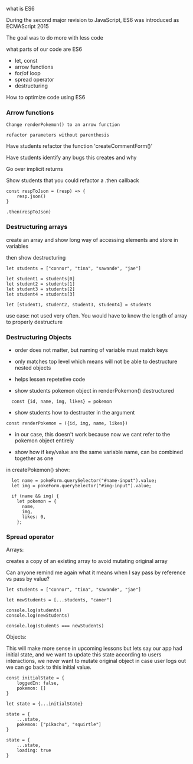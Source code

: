 what is ES6

During the second major revision to JavaScript, ES6 was introduced as ECMAScript 2015

The goal was to do more with less code

what parts of our code are ES6

- let, const
- arrow functions
- for/of loop
- spread operator
- destructuring

How to optimize code using ES6

### Arrow functions

```
Change renderPokemon() to an arrow function
```

```
refactor parameters without parenthesis
```

Have students refactor the function 'createCommentForm()'

Have students identify any bugs this creates and why

Go over implicit returns

Show students that you could refactor a .then callback

```
const respToJson = (resp) => {
    resp.json()
}

.then(respToJson)
```

### Destructuring arrays

create an array and show long way of accessing elements and store in variables

then show destructuring

```
let students = ["connor", "tina", "sawande", "jae"]

let student1 = students[0]
let student2 = students[1]
let student3 = students[2]
let student4 = students[3]

let [student1, student2, student3, student4] = students
```

use case: not used very often. You would have to know the length of array to properly destructure

### Destructuring Objects

- order does not matter, but naming of variable must match keys
- only matches top level which means will not be able to destructure nested objects

- helps lessen repetetive code

- show students pokemon object in renderPokemon() destructured

```
  const {id, name, img, likes} = pokemon
```

- show students how to destructer in the argument

```
const renderPokemon = ({id, img, name, likes})
```

- in our case, this doesn't work because now we cant refer to the pokemon object entirely

- show how if key/value are the same variable name, can be combined together as one

in createPokemon() show:

```
  let name = pokeForm.querySelector("#name-input").value;
  let img = pokeForm.querySelector("#img-input").value;

  if (name && img) {
    let pokemon = {
      name,
      img,
      likes: 0,
    };
```

### Spread operator

Arrays:

creates a copy of an existing array to avoid mutating original array

Can anyone remind me again what it means when I say pass by reference vs pass by value?

```
let students = ["connor", "tina", "sawande", "jae"]

let newStudents = [...students, "caner"]

console.log(students)
console.log(newStudents)

console.log(students === newStudents)
```

Objects:

This will make more sense in upcoming lessons but lets say our app had initial state, and we want to update this state according to users interactions, we never want to mutate original object in case user logs out we can go back to this initial value.

```
const initialState = {
    loggedIn: false,
    pokemon: []
}

let state = {...initialState}

state = {
    ...state,
    pokemon: ["pikachu", "squirtle"]
}

state = {
    ...state,
    loading: true
}
```
